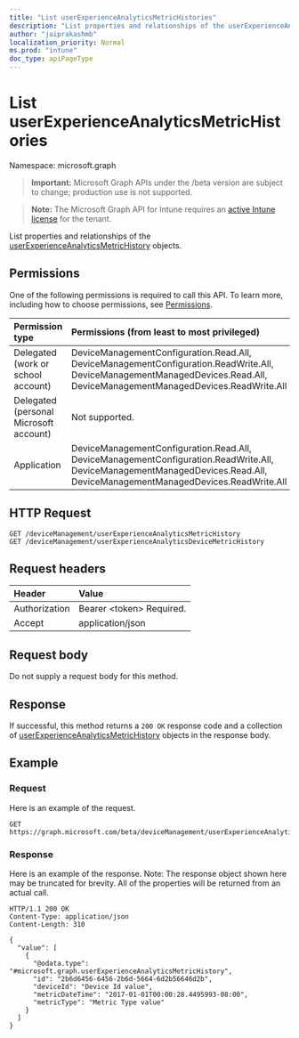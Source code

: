 ```yaml
---
title: "List userExperienceAnalyticsMetricHistories"
description: "List properties and relationships of the userExperienceAnalyticsMetricHistory objects."
author: "jaiprakashmb"
localization_priority: Normal
ms.prod: "intune"
doc_type: apiPageType
---
```


# List userExperienceAnalyticsMetricHistories

Namespace: microsoft.graph

> **Important:** Microsoft Graph APIs under the /beta version are subject to change; production use is not supported.

> **Note:** The Microsoft Graph API for Intune requires an [active Intune license](https://go.microsoft.com/fwlink/?linkid=839381) for the tenant.

List properties and relationships of the [userExperienceAnalyticsMetricHistory](../resources/intune-devices-userexperienceanalyticsmetrichistory.md) objects.

## Permissions
One of the following permissions is required to call this API. To learn more, including how to choose permissions, see [Permissions](/graph/permissions-reference).

<!-- { "blockType": "ignored"  } // Note: Removing this line will cause the permissions autogeneration tool to overwrite the table. -->
|Permission type|Permissions (from least to most privileged)|
|:---|:---|
|Delegated (work or school account)|DeviceManagementConfiguration.Read.All, DeviceManagementConfiguration.ReadWrite.All, DeviceManagementManagedDevices.Read.All, DeviceManagementManagedDevices.ReadWrite.All|
|Delegated (personal Microsoft account)|Not supported.|
|Application|DeviceManagementConfiguration.Read.All, DeviceManagementConfiguration.ReadWrite.All, DeviceManagementManagedDevices.Read.All, DeviceManagementManagedDevices.ReadWrite.All|

## HTTP Request
<!-- {
  "blockType": "ignored"
}
-->
``` http
GET /deviceManagement/userExperienceAnalyticsMetricHistory
GET /deviceManagement/userExperienceAnalyticsDeviceMetricHistory
```

## Request headers
|Header|Value|
|:---|:---|
|Authorization|Bearer &lt;token&gt; Required.|
|Accept|application/json|

## Request body
Do not supply a request body for this method.

## Response
If successful, this method returns a `200 OK` response code and a collection of [userExperienceAnalyticsMetricHistory](../resources/intune-devices-userexperienceanalyticsmetrichistory.md) objects in the response body.

## Example

### Request
Here is an example of the request.
``` http
GET https://graph.microsoft.com/beta/deviceManagement/userExperienceAnalyticsMetricHistory
```

### Response
Here is an example of the response. Note: The response object shown here may be truncated for brevity. All of the properties will be returned from an actual call.
``` http
HTTP/1.1 200 OK
Content-Type: application/json
Content-Length: 310

{
  "value": [
    {
      "@odata.type": "#microsoft.graph.userExperienceAnalyticsMetricHistory",
      "id": "2b6d6456-6456-2b6d-5664-6d2b56646d2b",
      "deviceId": "Device Id value",
      "metricDateTime": "2017-01-01T00:00:28.4495993-08:00",
      "metricType": "Metric Type value"
    }
  ]
}
```

